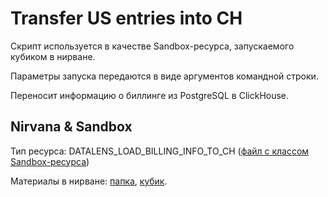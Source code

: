 # Transfer US entries into CH

Скрипт используется в качестве Sandbox-ресурса, запускаемого кубиком в нирване.

Параметры запуска передаются в виде аргументов командной строки.

Переносит информацию о биллинге из PostgreSQL в ClickHouse.

## Nirvana & Sandbox

Тип ресурса: DATALENS_LOAD_BILLING_INFO_TO_CH ([файл с классом Sandbox-ресурса](https://arcanum.yandex-team.ru/arc_vcs/sandbox/projects/datalens/resources/__init__.py))

Материалы в нирване: [папка](https://reactor.yandex-team.ru/browse?selected=10642289), [кубик](https://nirvana.yandex-team.ru/alias/operation/billing-info-to-ch).
